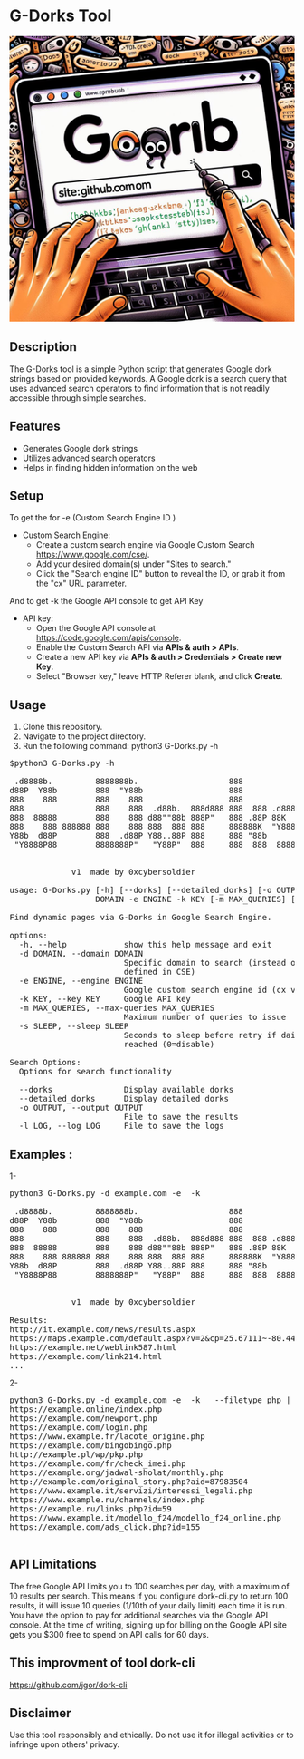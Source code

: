 # G-Dorks Tool
![alt text](dorks.jpeg)
## Description
The G-Dorks tool is a simple Python script that generates Google dork strings based on provided keywords. A Google dork is a search query that uses advanced search operators to find information that is not readily accessible through simple searches.

## Features
- Generates Google dork strings
- Utilizes advanced search operators
- Helps in finding hidden information on the web


## Setup 
To get the for -e (Custom Search Engine ID ) 
- Custom Search Engine:
  - Create a custom search engine via Google Custom Search https://www.google.com/cse/.
  - Add your desired domain(s) under "Sites to search."
  - Click the "Search engine ID" button to reveal the ID, or grab it from the "cx" URL parameter.
 

And to get -k  the Google API console to get API Key 
- API key:
  - Open the Google API console at https://code.google.com/apis/console.
  - Enable the Custom Search API via **APIs & auth > APIs**.
  - Create a new API key via **APIs & auth > Credentials > Create new Key**.
  - Select "Browser key," leave HTTP Referer blank, and click **Create**.

## Usage
1. Clone this repository.
2. Navigate to the project directory.
3. Run the following command:
python3 G-Dorks.py -h
<pre>
$python3 G-Dorks.py -h
 
 .d8888b.         8888888b.                   888               
d88P  Y88b        888  "Y88b                  888               
888    888        888    888                  888               
888               888    888  .d88b.  888d888 888  888 .d8888b  
888  88888        888    888 d88""88b 888P"   888 .88P 88K      
888    888 888888 888    888 888  888 888     888888K  "Y8888b. 
Y88b  d88P        888  .d88P Y88..88P 888     888 "88b      X88 
 "Y8888P88        8888888P"   "Y88P"  888     888  888  88888P' 
                                                                
                                                                
             v1  made by 0xcybersoldier 

usage: G-Dorks.py [-h] [--dorks] [--detailed_dorks] [-o OUTPUT] [-l LOG] -d
                  DOMAIN -e ENGINE -k KEY [-m MAX_QUERIES] [-s SLEEP]

Find dynamic pages via G-Dorks in Google Search Engine.

options:
  -h, --help            show this help message and exit
  -d DOMAIN, --domain DOMAIN
                        Specific domain to search (instead of all domains
                        defined in CSE)
  -e ENGINE, --engine ENGINE
                        Google custom search engine id (cx value)
  -k KEY, --key KEY     Google API key
  -m MAX_QUERIES, --max-queries MAX_QUERIES
                        Maximum number of queries to issue
  -s SLEEP, --sleep SLEEP
                        Seconds to sleep before retry if daily API limit is
                        reached (0=disable)

Search Options:
  Options for search functionality

  --dorks               Display available dorks
  --detailed_dorks      Display detailed dorks
  -o OUTPUT, --output OUTPUT
                        File to save the results
  -l LOG, --log LOG     File to save the logs
</pre>
## Examples : 
1-
<pre>
python3 G-Dorks.py -d example.com -e <custom-search-engine-id> -k <API-Key>
 
 .d8888b.         8888888b.                   888               
d88P  Y88b        888  "Y88b                  888               
888    888        888    888                  888               
888               888    888  .d88b.  888d888 888  888 .d8888b  
888  88888        888    888 d88""88b 888P"   888 .88P 88K      
888    888 888888 888    888 888  888 888     888888K  "Y8888b. 
Y88b  d88P        888  .d88P Y88..88P 888     888 "88b      X88 
 "Y8888P88        8888888P"   "Y88P"  888     888  888  88888P' 
                                                                
                                                                
             v1  made by 0xcybersoldier 

Results:
http://it.example.com/news/results.aspx
https://maps.example.com/default.aspx?v=2&cp=25.67111~-80.44472&lvl=10
https://example.net/weblink587.html
https://example.com/link214.html
...
</pre>

2-
<pre>
python3 G-Dorks.py -d example.com -e <custom-search-engine-id> -k <API-Key>  --filetype php | grep -i php
https://example.online/index.php
https://example.com/newport.php
https://example.com/login.php
https://www.example.fr/lacote_origine.php
https://example.com/bingobingo.php
http://example.pl/wp/pkp.php
https://example.com/fr/check_imei.php
https://example.org/jadwal-sholat/monthly.php
http://example.com/original_story.php?aid=87983504
https://www.example.it/servizi/interessi_legali.php
https://www.example.ru/channels/index.php
https://example.ru/links.php?id=59
https://www.example.it/modello_f24/modello_f24_online.php
https://example.com/ads_click.php?id=155

</pre>


## API Limitations ##
The free Google API limits you to 100 searches per day, with a maximum of 10 results per search. This means if you configure dork-cli.py to return 100 results, it will issue 10 queries (1/10th of your daily limit) each time it is run. You have the option to pay for additional searches via the Google API console. At the time of writing, signing up for billing on the Google API site gets you $300 free to spend on API calls for 60 days.
## This improvment of tool dork-cli 
https://github.com/jgor/dork-cli

## Disclaimer
Use this tool responsibly and ethically. Do not use it for illegal activities or to infringe upon others' privacy.
